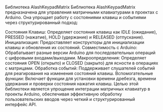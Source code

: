 Библиотека AlashKeypadMatrix
Библиотека AlashKeypadMatrix предназначена для управления матричными клавиатурами в проектах с Arduino. Она упрощает работу с состояниями клавиш и событиями через структурированный подход:

Состояния Клавиш: Определяет состояния клавиш как IDLE (ожидание), PRESSED (нажатие), HOLD (удержание) и RELEASED (отпускание).
Инициализация: Предоставляет конструкторы для инициализации клавиш и обновления их состояний.
Совместимость с Arduino: Обрабатывает разные версии Arduino для последовательных операций с цифровыми входами/выходами.
Макроопределения: Определяет состояния OPEN (открыто) и CLOSED (закрыто) для ясности в операциях с матрицами.
Обработка событий: Поддерживает слушателей событий для реагирования на изменения состояний клавиш.
Вспомогательные функции: Включает функции для установки времени дребезга, времени удержания и проверки состояния нажатия клавиш.
Целью этой библиотеки является упрощение интеграции матричных клавиатур в проекты Arduino, обеспечивая эффективную обработку пользовательских вводов через четкий и структурированный интерфейс API.